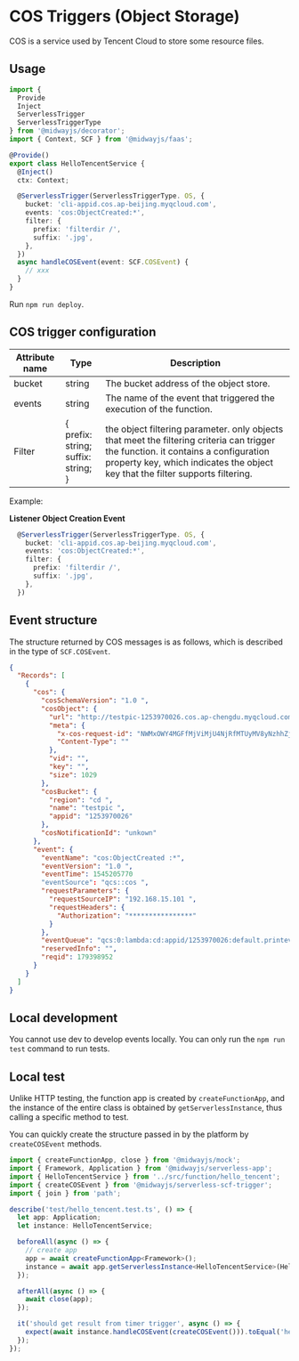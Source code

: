 # COS Triggers (Object Storage)

COS is a service used by Tencent Cloud to store some resource files.

## Usage

```typescript
import {
  Provide
  Inject
  ServerlessTrigger
  ServerlessTriggerType
} from '@midwayjs/decorator';
import { Context, SCF } from '@midwayjs/faas';

@Provide()
export class HelloTencentService {
  @Inject()
  ctx: Context;

  @ServerlessTrigger(ServerlessTriggerType. OS, {
    bucket: 'cli-appid.cos.ap-beijing.myqcloud.com',
    events: 'cos:ObjectCreated:*',
    filter: {
      prefix: 'filterdir /',
      suffix: '.jpg',
    },
  })
  async handleCOSEvent(event: SCF.COSEvent) {
    // xxx
  }
}
```

Run `npm run deploy`.

## COS trigger configuration

| Attribute name | Type | Description |
| ------ | ------ | ---------------------- |
| bucket | string | The bucket address of the object store. |
| events | string | The name of the event that triggered the execution of the function. |
| Filter | {<br />prefix: string; <br/>suffix: string;<br/>} | the object filtering parameter. only objects that meet the filtering criteria can trigger the function. it contains a configuration property key, which indicates the object key that the filter supports filtering.  |



Example:

**Listener Object Creation Event**

```typescript
  @ServerlessTrigger(ServerlessTriggerType. OS, {
    bucket: 'cli-appid.cos.ap-beijing.myqcloud.com',
    events: 'cos:ObjectCreated:*',
    filter: {
      prefix: 'filterdir /',
      suffix: '.jpg',
    },
  })
```

## Event structure

The structure returned by COS messages is as follows, which is described in the type of `SCF.COSEvent`.

```json
{
  "Records": [
    {
      "cos": {
        "cosSchemaVersion": "1.0 ",
        "cosObject": {
          "url": "http://testpic-1253970026.cos.ap-chengdu.myqcloud.com/testfile ",
          "meta": {
            "x-cos-request-id": "NWMxOWY4MGFfMjViMjU4NjRfMTUyMV8yNzhhZjM =",
            "Content-Type": ""
          },
          "vid": "",
          "key": "",
          "size": 1029
        },
        "cosBucket": {
          "region": "cd ",
          "name": "testpic ",
          "appid": "1253970026"
        },
        "cosNotificationId": "unkown"
      },
      "event": {
        "eventName": "cos:ObjectCreated :*",
        "eventVersion": "1.0 ",
        "eventTime": 1545205770
        "eventSource": "qcs::cos ",
        "requestParameters": {
          "requestSourceIP": "192.168.15.101 ",
          "requestHeaders": {
            "Authorization": "****************"
          }
        },
        "eventQueue": "qcs:0:lambda:cd:appid/1253970026:default.printevent.$LATEST ",
        "reservedInfo": "",
        "reqid": 179398952
      }
    }
  ]
}
```



## Local development

You cannot use dev to develop events locally. You can only run the `npm run test` command to run tests.

## Local test

Unlike HTTP testing, the function app is created by `createFunctionApp`, and the instance of the entire class is obtained by `getServerlessInstance`, thus calling a specific method to test.

You can quickly create the structure passed in by the platform by `createCOSEvent` methods.

```typescript
import { createFunctionApp, close } from '@midwayjs/mock';
import { Framework, Application } from '@midwayjs/serverless-app';
import { HelloTencentService } from '../src/function/hello_tencent';
import { createCOSEvent } from '@midwayjs/serverless-scf-trigger';
import { join } from 'path';

describe('test/hello_tencent.test.ts', () => {
  let app: Application;
  let instance: HelloTencentService;

  beforeAll(async () => {
    // create app
    app = await createFunctionApp<Framework>();
    instance = await app.getServerlessInstance<HelloTencentService>(HelloTencentService);
  });

  afterAll(async () => {
    await close(app);
  });

  it('should get result from timer trigger', async () => {
    expect(await instance.handleCOSEvent(createCOSEvent())).toEqual('hello world');
  });
});
```
